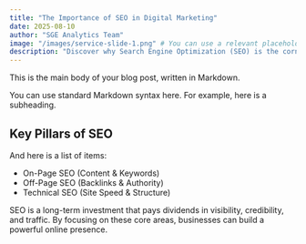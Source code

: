 ```yaml
---
title: "The Importance of SEO in Digital Marketing"
date: 2025-08-10
author: "SGE Analytics Team"
image: "/images/service-slide-1.png" # You can use a relevant placeholder image
description: "Discover why Search Engine Optimization (SEO) is the cornerstone of any successful digital marketing strategy and how it drives organic growth."
---
```


This is the main body of your blog post, written in Markdown.

You can use standard Markdown syntax here. For example, here is a subheading.

## Key Pillars of SEO

And here is a list of items:

- On-Page SEO (Content & Keywords)
- Off-Page SEO (Backlinks & Authority)
- Technical SEO (Site Speed & Structure)

SEO is a long-term investment that pays dividends in visibility, credibility, and traffic. By focusing on these core areas, businesses can build a powerful online presence.